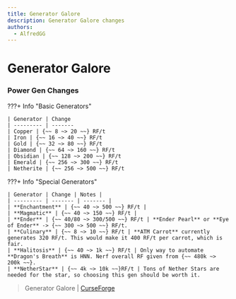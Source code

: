 ```yaml
---
title: Generator Galore
description: Generator Galore changes
authors:
  - AlfredGG
---  
```


# Generator Galore

### Power Gen Changes

???+ Info "Basic Generators"

    | Generator | Change 
    | --------- | -------
    | Copper | {~~ 8 ~> 20 ~~} RF/t
    | Iron | {~~ 16 ~> 40 ~~} RF/t
    | Gold | {~~ 32 ~> 80 ~~} RF/t
    | Diamond | {~~ 64 ~> 160 ~~} RF/t
    | Obsidian | {~~ 128 ~> 200 ~~} RF/t
    | Emerald | {~~ 256 ~> 300 ~~} RF/t
    | Netherite | {~~ 256 ~> 500 ~~} RF/t

???+ Info "Special Generators"

    | Generator | Change | Notes |
    | --------- | ------- | ------- |
    | **Enchantment** | {~~ 40 ~> 500 ~~} RF/t |
    | **Magmatic** | {~~ 40 ~> 150 ~~} RF/t |
    | **Ender** | {~~ 40/80 ~> 300/500 ~~} RF/t | **Ender Pearl** or **Eye of Ender** -> {~~ 300 ~> 500 ~~} RF/t. 
    | **Culinary** | {~~ 8 ~> 10 ~~} RF/t | **ATM Carrot** currently generates 320 RF/t. This would make it 400 RF/t per carrot, which is fair. 
    | **Halitosis** | {~~ 40 ~> 1k ~~} RF/t | Only way to automate **Dragon's Breath** is HNN. Nerf overall RF given from {~~ 480k ~> 200k ~~}.
    | **NetherStar** | {~~ 4k ~> 10k ~~}RF/t | Tons of Nether Stars are needed for the star, so choosing this gen should be worth it.

> Generator Galore | [CurseForge](https://legacy.curseforge.com/minecraft/mc-mods/generatorgalore)
